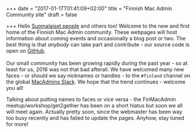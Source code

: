 +++
date = "2017-01-17T01:41:09+02:00"
title = "Finnish Mac Admin Community site"
draft = false

+++
Hello [Suomalaiset people](https://www.youtube.com/watch?v=HAoHUjVmTmg) and others too! Welcome to the new and first home of the Finnish Mac Admin community. These webpages will host information about coming events and occasionally a blog post or two. The best thing is that *anybody* can take part and contribute - our source code is open on [GitHub](https://github.com/macadminfi).  
<br />
Our small community has been growing rapidly during the past year - so at least for us, 2016 was not that bad afterall. We have welcomed many new faces - or should we say nicknames or handles - to the ```#finland``` channel on the global [MacAdmins Slack](https://macadmins.org). We hope that the trend continues - welcome you all!  

Talking about putting names to faces or vice versa - the FinMacAdmin meetup/workshop/get2gether has been on a short hiatus but soon we all will meet again. Actually pretty soon, since the webmaster has been way too busy recently and has failed to update the pages. Anyhow, stay tuned for more!
